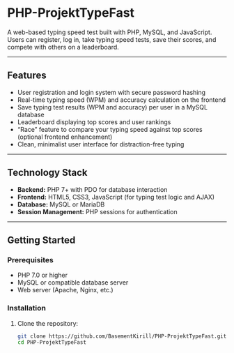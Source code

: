 # PHP-ProjektTypeFast

A web-based typing speed test built with PHP, MySQL, and JavaScript. Users can register, log in, take typing speed tests, save their scores, and compete with others on a leaderboard.

---

## Features

- User registration and login system with secure password hashing
- Real-time typing speed (WPM) and accuracy calculation on the frontend
- Save typing test results (WPM and accuracy) per user in a MySQL database
- Leaderboard displaying top scores and user rankings
- “Race” feature to compare your typing speed against top scores (optional frontend enhancement)
- Clean, minimalist user interface for distraction-free typing

---

## Technology Stack

- **Backend:** PHP 7+ with PDO for database interaction
- **Frontend:** HTML5, CSS3, JavaScript (for typing test logic and AJAX)
- **Database:** MySQL or MariaDB
- **Session Management:** PHP sessions for authentication

---

## Getting Started

### Prerequisites

- PHP 7.0 or higher
- MySQL or compatible database server
- Web server (Apache, Nginx, etc.)

### Installation

1. Clone the repository:

   ```bash
   git clone https://github.com/BasementKirill/PHP-ProjektTypeFast.git
   cd PHP-ProjektTypeFast
